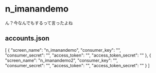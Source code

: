 # n_imanandemo
ん？今なんでもするって言ったよね

## accounts.json
[
  {
    "screen_name": "n_imanandemo",
    "consumer_key": "",
    "consumer_secret": "",
    "access_token": "",
    "access_token_secret": ""
  },
  {
    "screen_name": "n_imanandemo2",
    "consumer_key": "",
    "consumer_secret": "",
    "access_token": "",
    "access_token_secret": ""
  }
]